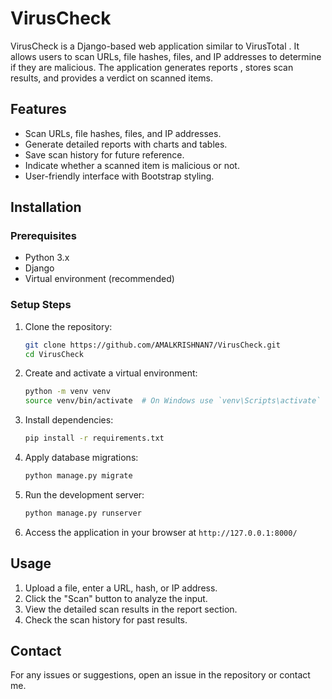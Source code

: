 # VirusCheck

VirusCheck is a Django-based web application similar to VirusTotal . It allows users to scan URLs, file hashes, files, and IP addresses to determine if they are malicious. The application generates reports , stores scan results, and provides a verdict on scanned items.

## Features
- Scan URLs, file hashes, files, and IP addresses.
- Generate detailed reports with charts and tables.
- Save scan history for future reference.
- Indicate whether a scanned item is malicious or not.
- User-friendly interface with Bootstrap styling.

## Installation
### Prerequisites
- Python 3.x
- Django
- Virtual environment (recommended)

### Setup Steps
1. Clone the repository:
   ```sh
   git clone https://github.com/AMALKRISHNAN7/VirusCheck.git
   cd VirusCheck
   ```
2. Create and activate a virtual environment:
   ```sh
   python -m venv venv
   source venv/bin/activate  # On Windows use `venv\Scripts\activate`
   ```
3. Install dependencies:
   ```sh
   pip install -r requirements.txt
   ```
4. Apply database migrations:
   ```sh
   python manage.py migrate
   ```
5. Run the development server:
   ```sh
   python manage.py runserver
   ```
6. Access the application in your browser at `http://127.0.0.1:8000/`

## Usage
1. Upload a file, enter a URL, hash, or IP address.
2. Click the "Scan" button to analyze the input.
3. View the detailed scan results in the report section.
4. Check the scan history for past results.

## Contact
For any issues or suggestions, open an issue in the repository or contact me.


